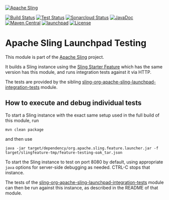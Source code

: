 [![Apache Sling](https://sling.apache.org/res/logos/sling.png)](https://sling.apache.org)

&#32;[![Build Status](https://ci-builds.apache.org/job/Sling/job/modules/job/sling-org-apache-sling-launchpad-testing/job/master/badge/icon)](https://ci-builds.apache.org/job/Sling/job/modules/job/sling-org-apache-sling-launchpad-testing/job/master/)&#32;[![Test Status](https://img.shields.io/jenkins/tests.svg?jobUrl=https://ci-builds.apache.org/job/Sling/job/modules/job/sling-org-apache-sling-launchpad-testing/job/master/)](https://ci-builds.apache.org/job/Sling/job/modules/job/sling-org-apache-sling-launchpad-testing/job/master/test/?width=800&height=600)&#32;[![Sonarcloud Status](https://sonarcloud.io/api/project_badges/measure?project=apache_sling-org-apache-sling-launchpad-testing&metric=alert_status)](https://sonarcloud.io/dashboard?id=apache_sling-org-apache-sling-launchpad-testing)&#32;[![JavaDoc](https://www.javadoc.io/badge/org.apache.sling/org.apache.sling.launchpad.testing.svg)](https://www.javadoc.io/doc/org.apache.sling/org.apache.sling.launchpad.testing)&#32;[![Maven Central](https://maven-badges.herokuapp.com/maven-central/org.apache.sling/org.apache.sling.launchpad.testing/badge.svg)](https://search.maven.org/#search%7Cga%7C1%7Cg%3A%22org.apache.sling%22%20a%3A%22org.apache.sling.launchpad.testing%22)&#32;[![launchpad](https://sling.apache.org/badges/group-launchpad.svg)](https://github.com/apache/sling-aggregator/blob/master/docs/groups/launchpad.md) [![License](https://img.shields.io/badge/License-Apache%202.0-blue.svg)](https://www.apache.org/licenses/LICENSE-2.0)

# Apache Sling Launchpad Testing

This module is part of the [Apache Sling](https://sling.apache.org) project.

It builds a Sling instance using the [Sling Starter Feature](https://github.com/apache/sling-org-apache-sling-starter) which has the same version has this module, and runs integration tests against it via HTTP.

The tests are provided by the sibling [sling-org-apache-sling-launchpad-integration-tests](https://github.com/apache/sling-org-apache-sling-launchpad-integration-tests)
module.

## How to execute and debug individual tests

To start a Sling instance with the exact same setup used in the full
build of this module, run

    mvn clean package

and then use

    java -jar target/dependency/org.apache.sling.feature.launcher.jar -f target/slingfeature-tmp/feature-testing-oak_tar.json

To start the Sling instance to test on port 8080 by default, using appropriate `java` options for server-side debugging
as needed. CTRL-C stops that instance.

The tests of the [sling-org-apache-sling-launchpad-integration-tests](https://github.com/apache/sling-org-apache-sling-launchpad-integration-tests) module can then be run against this instance, as described
in the README of that module.
